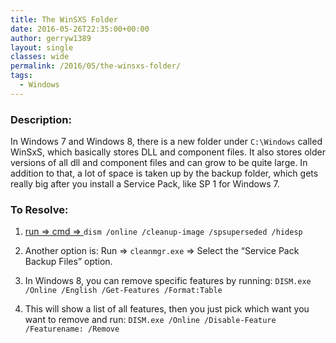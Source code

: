```yaml
---
title: The WinSXS Folder
date: 2016-05-26T22:35:00+00:00
author: gerryw1389
layout: single
classes: wide
permalink: /2016/05/the-winsxs-folder/
tags:
  - Windows
---
```

<!--more-->

### Description:

In Windows 7 and Windows 8, there is a new folder under `C:\Windows` called WinSxS, which basically stores DLL and component files. It also stores older versions of all dll and component files and can grow to be quite large. In addition to that, a lot of space is taken up by the backup folder, which gets really big after you install a Service Pack, like SP 1 for Windows 7.

### To Resolve:

1. [run => cmd => ](https://automationadmin.com/2016/05/command-prompt-overview/) `dism /online /cleanup-image /spsuperseded /hidesp`

2. Another option is: Run => `cleanmgr.exe` => Select the &#8220;Service Pack Backup Files&#8221; option.

3. In Windows 8, you can remove specific features by running: `DISM.exe /Online /English /Get-Features /Format:Table`

4. This will show a list of all features, then you just pick which want you want to remove and run: `DISM.exe /Online /Disable-Feature /Featurename: /Remove`